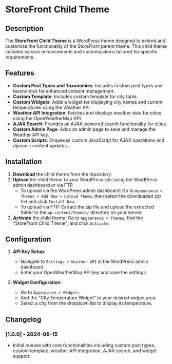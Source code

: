 # StoreFront Child Theme

## Description

The **StoreFront Child Theme** is a WordPress theme designed to extend and customize the functionality of the StoreFront parent theme. This child theme includes various enhancements and customizations tailored for specific requirements.

## Features

- **Custom Post Types and Taxonomies**: Includes custom post types and taxonomies for enhanced content management.
- **Custom Template**: Includes custom template for city table.
- **Custom Widgets**: Adds a widget for displaying city names and current temperatures using the Weather API.
- **Weather API Integration**: Fetches and displays weather data for cities using the OpenWeatherMap API.
- **AJAX Search**: Provides an AJAX-powered search functionality for cities.
- **Custom Admin Page**: Adds an admin page to save and manage the Weather API key.
- **Custom Scripts**: Enqueues custom JavaScript for AJAX operations and dynamic content updates.

## Installation

1. **Download** the child theme from the repository.
2. **Upload** the child theme to your WordPress site using the WordPress admin dashboard or via FTP.
   - To upload via the WordPress admin dashboard: Go to `Appearance > Themes > Add New > Upload Theme`, then select the downloaded zip file and click `Install Now`.
   - To upload via FTP: Extract the zip file and upload the extracted folder to the `wp-content/themes/` directory on your server.
3. **Activate** the child theme: Go to `Appearance > Themes`, find the "StoreFront Child Theme", and click `Activate`.

## Configuration

1. **API Key Setup**:
   - Navigate to `Settings > Weather API` in the WordPress admin dashboard.
   - Enter your OpenWeatherMap API key and save the settings.

2. **Widget Configuration**:
   - Go to `Appearance > Widgets`.
   - Add the "City Temperature Widget" to your desired widget area.
   - Select a city from the dropdown list to display its temperature.

## Changelog

### [1.0.0] - 2024-08-15
- Initial release with core functionalities including custom post types, custom template, weather API integration, AJAX search, and widget support.
